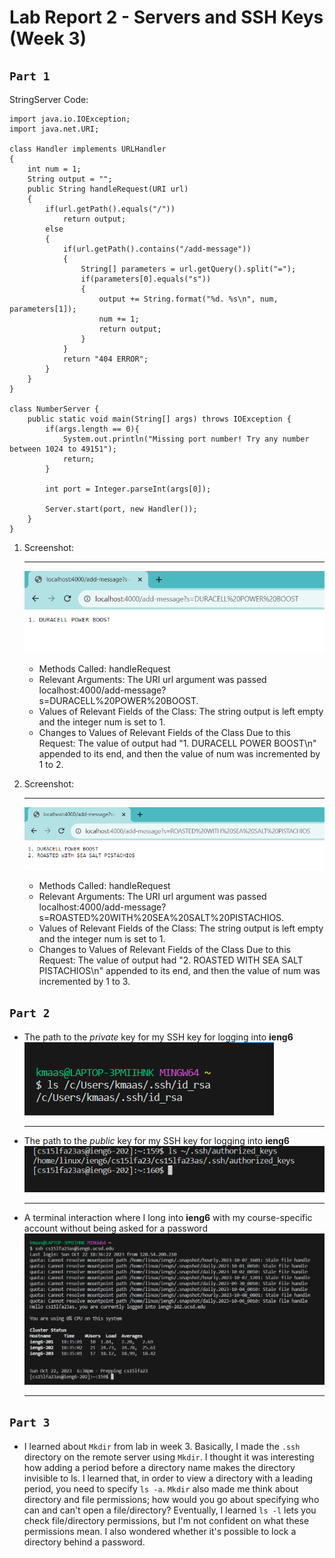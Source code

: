 # Lab Report 2 - Servers and SSH Keys (Week 3)
## `Part 1`
StringServer Code:
```
import java.io.IOException;
import java.net.URI;

class Handler implements URLHandler
{
    int num = 1;
    String output = "";
    public String handleRequest(URI url)
    {
        if(url.getPath().equals("/"))
            return output;
        else 
        {
            if(url.getPath().contains("/add-message"))
            {
                String[] parameters = url.getQuery().split("=");
                if(parameters[0].equals("s"))
                {
                    output += String.format("%d. %s\n", num, parameters[1]);
                    num += 1;
                    return output;
                }
            }
            return "404 ERROR";
        }
    }
}

class NumberServer {
    public static void main(String[] args) throws IOException {
        if(args.length == 0){
            System.out.println("Missing port number! Try any number between 1024 to 49151");
            return;
        }

        int port = Integer.parseInt(args[0]);

        Server.start(port, new Handler());
    }
}
```
1. Screenshot:  

   ***  
   
   ![Image](CSE15L_Lab2_StringSearchSSH1.PNG)
   * Methods Called: handleRequest
   * Relevant Arguments: The URI url argument was passed localhost:4000/add-message?s=DURACELL%20POWER%20BOOST.
   * Values of Relevant Fields of the Class: The string output is left empty and the integer num is set to 1.
   * Changes to Values of Relevant Fields of the Class Due to this Request: The value of output had "1. DURACELL POWER BOOST\n" appended to its end, and then the value of num was incremented by 1 to 2.
     
2. Screenshot:  
   
   ***  
   
   ![Image](CSE15L_Lab2_StringSearchSSH2.PNG)
   * Methods Called: handleRequest
   * Relevant Arguments: The URI url argument was passed localhost:4000/add-message?s=ROASTED%20WITH%20SEA%20SALT%20PISTACHIOS.
   * Values of Relevant Fields of the Class: The string output is left empty and the integer num is set to 1.
   * Changes to Values of Relevant Fields of the Class Due to this Request: The value of output had "2. ROASTED WITH SEA SALT PISTACHIOS\n" appended to its end, and then the value of num was incremented by 1 to 3.

## `Part 2`

* The path to the *private* key for my SSH key for logging into **ieng6**  
  ![Image](CSE15L_Lab2_Part21_kmaas.PNG)  
  
  ***  
  
* The path to the *public* key for my SSH key for logging into **ieng6**  
  ![Image](CSE15L_Lab2_Part23_kmaas.PNG)
  
  ***
  
* A terminal interaction where I long into **ieng6** with my course-specific account without being asked for a password  
  ![Image](CSE15L_Lab2_Part22_kmaas.PNG)
  
  ***

## `Part 3`

* I learned about `Mkdir` from lab in week 3. Basically, I made the `.ssh` directory on the remote server using `Mkdir`. I thought it was interesting how adding a period before a directory name makes the directory invisible to ls. I learned that, in order to view a directory with a leading period, you need to specify `ls -a`. `Mkdir` also made me think about directory and file permissions; how would you go about specifying who can and can't open a file/directory? Eventually, I learned `ls -l` lets you check file/directory permissions, but I'm not confident on what these permissions mean. I also wondered whether it's possible to lock a directory behind a password.


